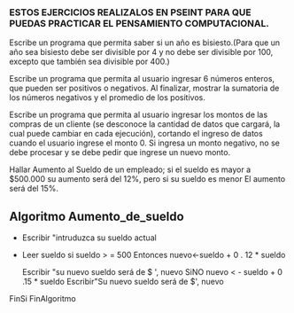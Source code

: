 ### ESTOS EJERCICIOS REALIZALOS EN PSEINT PARA QUE PUEDAS PRACTICAR EL PENSAMIENTO COMPUTACIONAL.

Escribe un programa que permita saber si un año es bisiesto.(Para que un año sea bisiesto debe ser divisible por 4 y no debe ser divisible por 100, excepto que también sea divisible por 400.)
 
 



Escribe un programa que permita al usuario ingresar 6 números enteros, que pueden ser positivos o negativos. Al finalizar, mostrar la sumatoria de los números negativos y el promedio de los positivos.

Escribe un programa que permita al usuario ingresar los montos de las compras de un cliente (se desconoce la cantidad de datos que cargará, la cual puede cambiar en cada ejecución), cortando el ingreso de datos cuando el usuario ingrese el monto 0. Si ingresa un monto negativo, no se debe procesar y se debe pedir que ingrese un nuevo monto.

Hallar Aumento al Sueldo de un empleado; si el sueldo es mayor a $500.000 su aumento será del 12%, pero si su sueldo es menor El aumento será del 15%. 
## Algoritmo Aumento_de_sueldo
 * Escribir "intruduzca su sueldo actual 
 * Leer sueldo 
   si sueldo > = 500 Entonces 
   nuevo<-sueldo + 0 . 12 * sueldo
   
   Escribir "su nuevo sueldo será de $ ', nuevo
 SiNO 
   nuevo < - sueldo + 0 .15 * sueldo
   Escribir"Su nuevo sueldo será de $', nuevo
   
 FinSi
FinAlgoritmo  
 
